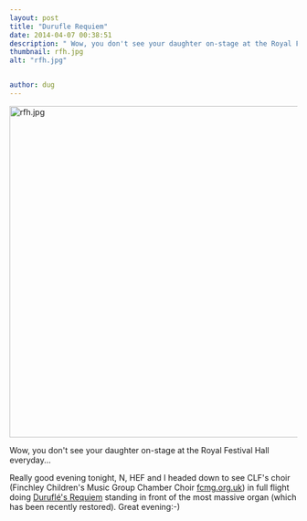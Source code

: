 ```yaml
---
layout: post
title: "Durufle Requiem"
date: 2014-04-07 00:38:51
description: " Wow, you don't see your daughter on-stage at the Royal Festival Hall everyday... Really good evening tonight, N, HEF and I headed down to see CLF's choir (Finchley Children's Music Group Chamber Choir fcmg.org.uk) in full flight doing Duruflé's Requiem standing in front of the most massive organ (which has been recently restored). Great evening:-)..."
thumbnail: rfh.jpg
alt: "rfh.jpg"


author: dug
---
```


<p><img alt="rfh.jpg" src="http://donkeyontheedge.com/assets_c/2014/04/rfh-thumb-580x580-1651.jpg" width="580" height="580" /></p>

<p>Wow, you don't see your daughter on-stage at the Royal Festival Hall everyday...</p>

<p>Really good evening tonight, N, <span class="caps">HEF </span>and I headed down to see <span class="caps">CLF'</span>s choir (Finchley Children's Music Group Chamber Choir <a href="http://www.fcmg.org.uk">fcmg.org.uk</a>) in full flight doing <a href="http://en.wikipedia.org/wiki/Requiem_(Duruflé)">Duruflé's Requiem</a> standing in front of the most massive organ (which has been recently restored). Great evening:-)</p>
